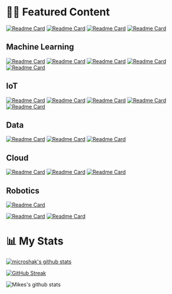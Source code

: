 


# 🧑‍💻 Featured Content

[![Readme Card](https://github-readme-stats.vercel.app/api/pin/?username=microshak&repo=MicroNotes&theme=radical)](https://github.com/microshak/MicroNotes)
[![Readme Card](https://github-readme-stats.vercel.app/api/pin/?username=PacktPublishing&repo=Artificial-Intelligence-for-IoT-Cookbook&theme=radical)](https://github.com/PacktPublishing/Artificial-Intelligence-for-IoT-Cookbook)
[![Readme Card](https://github-readme-stats.vercel.app/api/pin/?username=microshak&repo=LLM_Chat_UI&theme=radical)](https://github.com/microshak/LLM_Chat_UI)
[![Readme Card](https://github-readme-stats.vercel.app/api/pin/?username=microshak&repo=home-lab&theme=radical)](https://github.com/microshak/home-lab)

## Machine Learning 
[![Readme Card](https://github-readme-stats.vercel.app/api/pin/?username=microshak&repo=IoTDataScience&theme=radical)](https://github.com/microshak/IoTDataScience)
[![Readme Card](https://github-readme-stats.vercel.app/api/pin/?username=microshak&repo=Databricks&theme=radical)](https://github.com/microshak/Databricks)
[![Readme Card](https://github-readme-stats.vercel.app/api/pin/?username=microshak&repo=RStudio-Databricks&theme=radical)](https://github.com/microshak/RStudio-Databricks)
[![Readme Card](https://github-readme-stats.vercel.app/api/pin/?username=microshak&repo=Computer_Vision_Demo&theme=radical)](https://github.com/microshak/Computer_Vision_Demo)
[![Readme Card](https://github-readme-stats.vercel.app/api/pin/?username=microshak&repo=Computer_Vision_Demo&theme=radical)](https://github.com/microshak/Computer_Vision_Demo)

## IoT
[![Readme Card](https://github-readme-stats.vercel.app/api/pin/?username=microshak&repo=Terraform-IoTHub-RA&theme=radical)](https://github.com/microshak/Terraform-IoTHub-RA)
[![Readme Card](https://github-readme-stats.vercel.app/api/pin/?username=microshak&repo=IoTDoor&theme=radical)](https://github.com/microshak/IoTDoor)
[![Readme Card](https://github-readme-stats.vercel.app/api/pin/?username=microshak&repo=pi_iot_environment_monitor&theme=radical)](https://github.com/microshak/pi_iot_environment_monitor)
[![Readme Card](https://github-readme-stats.vercel.app/api/pin/?username=microshak&repo=sensehat_iothub_edge&theme=radical)](https://github.com/microshak/sensehat_iothub_edge)
[![Readme Card](https://github-readme-stats.vercel.app/api/pin/?username=microshak&repo=IoTDataScience&theme=radical)](https://github.com/microshak/IoTDataScience)



## Data
[![Readme Card](https://github-readme-stats.vercel.app/api/pin/?username=microshak&repo=Redis&theme=radical)](https://github.com/microshak/Redis)
[![Readme Card](https://github-readme-stats.vercel.app/api/pin/?username=microshak&repo=Kafka-Tutorial&theme=radical)](https://github.com/microshak/Kafka-Tutorial)
[![Readme Card](https://github-readme-stats.vercel.app/api/pin/?username=microshak&repo=Kafka-Tutorial&theme=radical)](https://github.com/microshak/Kafka-Tutorial)


## Cloud
[![Readme Card](https://github-readme-stats.vercel.app/api/pin/?username=microshak&repo=MicroACI&theme=radical)](https://github.com/microshak/MicroACI)
[![Readme Card](https://github-readme-stats.vercel.app/api/pin/?username=microshak&repo=AzureML-Python-Example&theme=radical)](https://github.com/microshak/AzureML-Python-Example)
[![Readme Card](https://github-readme-stats.vercel.app/api/pin/?username=microshak&repo=azure-iot-samples-python&theme=radical)](https://github.com/microshak/azure-iot-samples-python)

## Robotics
[![Readme Card](https://github-readme-stats.vercel.app/api/pin/?username=microshak&repo=Sawyer-Robot-Orientation-Tester&theme=radical)](https://github.com/microshak/Sawyer-Robot-Orientation-Tester)

[![Readme Card](https://github-readme-stats.vercel.app/api/pin/?username=microshak&repo=iotil-sawyer&theme=radical)](https://github.com/microshak/iotil-sawyer)
[![Readme Card](https://github-readme-stats.vercel.app/api/pin/?username=microshak&repo=iotil-RobotAPI&theme=radical)](https://github.com/microshak/iotil-RobotAPI)



# 📊 My Stats


[![microshak's github stats](https://github-readme-stats.vercel.app/api?username=microshak&show_icons=true&count_private=true&theme=radical&hide=stars)](https://microshak/github)

[![GitHub Streak](https://github-readme-streak-stats.herokuapp.com/?user=microshak&theme=dark&count_private=true&theme=radical)](https://microshak/github)


![Mikes's github stats](https://github-profile-summary-cards.vercel.app/api/cards/profile-details?username=microshak&theme=github)
